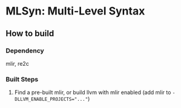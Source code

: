 # MLSyn: Multi-Level Syntax

## How to build

### Dependency

mlir, re2c

### Built Steps

1. Find a pre-built mlir, or build llvm with mlir enabled (add mlir to `-DLLVM_ENABLE_PROJECTS="..."`)
